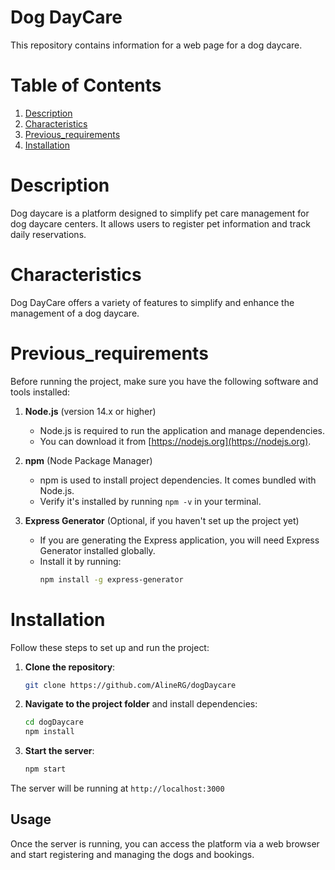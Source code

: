 # Dog DayCare
This repository contains information for a web page for a dog daycare.

# Table of Contents
1. [Description](#Description)
2. [Characteristics](#Characteristics)
3. [Previous_requirements](#Previous_requirements)
4. [Installation](#Installation)

# Description

Dog daycare is a platform designed to simplify pet care management for dog daycare centers. It allows users to register pet information and track daily reservations.

# Characteristics

Dog DayCare offers a variety of features to simplify and enhance the management of a dog daycare.

# Previous_requirements

Before running the project, make sure you have the following software and tools installed:

1. **Node.js** (version 14.x or higher)
   - Node.js is required to run the application and manage dependencies.
   - You can download it from [https://nodejs.org](https://nodejs.org).

2. **npm** (Node Package Manager)
   - npm is used to install project dependencies. It comes bundled with Node.js.
   - Verify it's installed by running `npm -v` in your terminal.

3. **Express Generator** (Optional, if you haven't set up the project yet)
   - If you are generating the Express application, you will need Express Generator installed globally.
   - Install it by running:
     ```bash
     npm install -g express-generator

# Installation

Follow these steps to set up and run the project:

1. **Clone the repository**:
    ```bash
    git clone https://github.com/AlineRG/dogDaycare
    ```
2. **Navigate to the project folder** and install dependencies:
    ```bash
    cd dogDaycare
    npm install
    ```
3. **Start the server**:
    ```bash
    npm start
    ```
The server will be running at `http://localhost:3000`

## Usage

Once the server is running, you can access the platform via a web browser and start registering and managing the dogs and bookings.